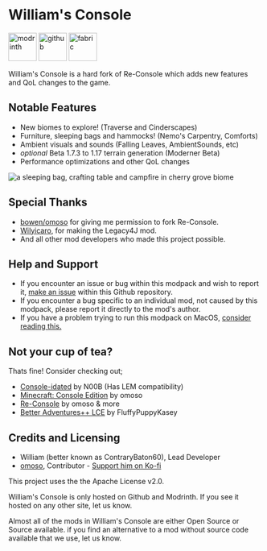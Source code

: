# William's Console

<img alt="modrinth" height="56" src="https://cdn.jsdelivr.net/npm/@intergrav/devins-badges@3/assets/cozy/available/modrinth_vector.svg"> <img alt="github" height="56" src="https://cdn.jsdelivr.net/npm/@intergrav/devins-badges@3/assets/cozy/available/github_vector.svg"> <img alt="fabric" height="56" src="https://cdn.jsdelivr.net/npm/@intergrav/devins-badges@3/assets/cozy/supported/fabric_vector.svg">

William's Console is a hard fork of Re-Console which adds new features and QoL changes to the game.

## Notable Features
- New biomes to explore! (Traverse and Cinderscapes)
- Furniture, sleeping bags and hammocks! (Nemo's Carpentry, Comforts)
- Ambient visuals and sounds (Falling Leaves, AmbientSounds, etc)
- _optional_ Beta 1.7.3 to 1.17 terrain generation (Moderner Beta)
- Performance optimizations and other QoL changes

![a sleeping bag, crafting table and campfire in cherry grove biome](https://cdn.modrinth.com/data/RonOSA8X/images/c1fc5ced8756feeab2eacd5ba970e65e66719357.png)

## Special Thanks
- [bowen/omoso](https://modrinth.com/user/bowen) for giving me permission to fork Re-Console.
- [Wilyicaro](https://modrinth.com/user/wilyicaro), for making the Legacy4J mod.
- And all other mod developers who made this project possible.

## Help and Support
- If you encounter an issue or bug within this modpack and wish to report it, [make an issue](https://github.com/contrarybaton60/Williams-Console/issues) within this Github repository.
- If you encounter a bug specific to an individual mod, not caused by this modpack, please report it directly to the mod's author.
- If you have a problem trying to run this modpack on MacOS, [consider reading this.](https://github.com/contrarybaton60/Williams-Console/wiki/Running-Legacy4J-on-MacOS)

## Not your cup of tea?
Thats fine! Consider checking out;
- [Console-idated](https://modrinth.com/modpack/console-idated) by N00B (Has LEM compatibility)
- [Minecraft: Console Edition](https://modrinth.com/modpack/consoleedition) by omoso
- [Re-Console](https://modrinth.com/modpack/legacy-minecraft) by omoso & more
- [Better Adventures++ LCE](https://modrinth.com/modpack/better-adventures++-lce) by FluffyPuppyKasey

## Credits and Licensing
- William (better known as ContraryBaton60), Lead Developer
- [omoso](https://modrinth.com/user/bowen), Contributor - [Support him on Ko-fi](https://ko-fi.com/omoso)

This project uses the the Apache License v2.0. 

William's Console is only hosted on Github and Modrinth. If you see it hosted on any other site, let us know.

Almost all of the mods in William's Console are either Open Source or Source available. if you find an alternative to a mod without source code available that we use, let us know.

